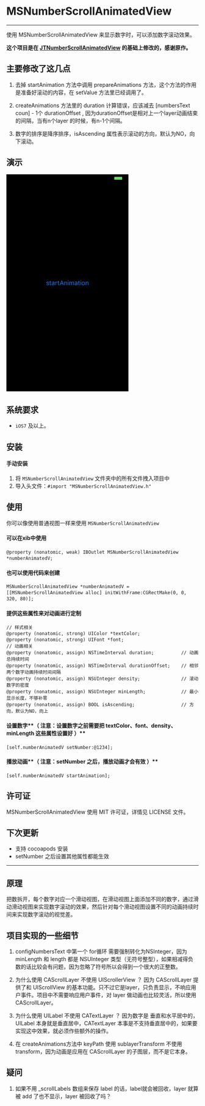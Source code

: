 # MSNumberScrollAnimatedView
***
使用 MSNumberScrollAnimatedView 来显示数字时，可以添加数字滚动效果。

**这个项目是在 [JTNumberScrollAnimatedView](https://github.com/jonathantribouharet/JTNumberScrollAnimatedView) 的基础上修改的，感谢原作。**

## 主要修改了这几点
1. 去掉 startAnimation 方法中调用 prepareAnimations 方法，这个方法的作用是准备好滚动的内容，在 setValue 方法里已经调用了。

2. createAnimations 方法里的 duration 计算错误，应该减去 [numbersText coun] - 1个 durationOffset , 因为durationOffset是相对上一个layer动画结束的间隔，当有n个layer 的时候，有n-1个间隔。

3. 数字的排序是降序排序，isAscending 属性表示滚动的方向，默认为NO，向下滚动。

## 演示

![screen](./screen/screen.gif)

## 系统要求

* `iOS7` 及以上。

## 安装

#### 手动安装
1. 将 `MSNumberScrollAnimatedView` 文件夹中的所有文件拽入项目中
2. 导入头文件：`#import "MSNumberScrollAnimatedView.h"`

## 使用

你可以像使用普通视图一样来使用 `MSNumberScrollAnimatedView`

#### 可以在xib中使用

```object-c	
@property (nonatomic, weak) IBOutlet MSNumberScrollAnimatedView *numberAnimatedV;
```

#### 也可以使用代码来创建

```object-c	
MSNumberScrollAnimatedView *numberAnimatedV = [[MSNumberScrollAnimatedView alloc] initWithFrame:CGRectMake(0, 0, 320, 80)];
```

#### 提供这些属性来对动画进行定制

```object-c
// 样式相关
@property (nonatomic, strong) UIColor *textColor;
@property (nonatomic, strong) UIFont *font;
// 动画相关
@property (nonatomic, assign) NSTimeInterval duration;          // 动画总持续时间
@property (nonatomic, assign) NSTimeInterval durationOffset;    // 相邻两个数字动画持续时间间隔
@property (nonatomic, assign) NSUInteger density;               // 滚动数字的密度
@property (nonatomic, assign) NSUInteger minLength;             // 最小显示长度，不够补零
@property (nonatomic, assign) BOOL isAscending;                 // 方向，默认为NO，向上
```

#### 设置数字**（ 注意：设置数字之前需要把 textColor、font、density、minLength 这些属性设置好 ）**

```object-c
[self.numberAnimatedV setNumber:@1234];
```

#### 播放动画**（ 注意：setNumber 之后，播放动画才会有效 ）**

```object-c
[self.numberAnimatedV startAnimation];
```

## 许可证

MSNumberScrollAnimatedView 使用 MIT 许可证，详情见 LICENSE 文件。

## 下次更新

* 支持 cocoapods 安装
* setNumber 之后设置其他属性都能生效

***

## 原理
把数拆开，每个数字对应一个滑动视图，在滑动视图上面添加不同的数字，通过滑动滑动视图来实现数字滚动的效果，然后针对每个滑动视图设置不同的动画持续时间来实现数字滚动的视觉差。

## 项目实现的一些细节
1. configNumbersText 中第一个 for循环 需要强制转化为NSInteger，因为 minLength 和 length 都是 NSUInteger 类型（无符号整型），如果相减得负数的话比较会有问题，因为忽略了符号所以会得到一个很大的正整数。

2. 为什么使用 CAScrollLayer 不使用 UIScrollerView ？
因为 CAScrollLayer 提供了和 UIScrollView 的基本功能。只不过它是layer，只负责显示，不响应用户事件。项目中不需要响应用户事件，对 layer 做动画也比较灵活，所以使用 CAScrollLayer。

3. 为什么使用 UILabel 不使用 CATextLayer ？
因为数字是 垂直和水平居中的，UILabel 本身就是垂直居中，CATextLayer 本事是不支持垂直居中的，如果要实现这中效果，就必须作些额外的操作。

4. 在 createAnimations方法中 keyPath 使用 sublayerTransform 不使用 transform，因为动画是应用在 CAScrollLayer 的子图层，而不是它本身。

## 疑问

1. 如果不用 _scrollLabels 数组来保存 label 的话，label就会被回收，layer 就算被 add 了也不显示，layer 被回收了吗？ 